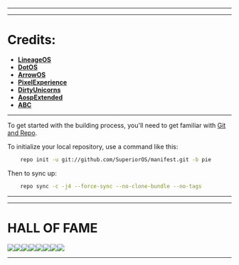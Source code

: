 -----------------------------------------------------------------------------

-----------------------------------------------------------------------------
Credits:
=======
 * [**LineageOS**](https://github.com/LineageOS)
 * [**DotOS**](https://github.com/DotOS)
 * [**ArrowOS**](https://github.com/ArrowOS)
 * [**PixelExperience**](https://github.com/PixelExperience)
 * [**DirtyUnicorns**](https://github.com/dirtyunicorns)
 * [**AospExtended**](https://github.com/AospExtended)
 * [**ABC**](https://github.com/ezio84?tab=repositories)

-----------------------------------------------------------------------------

To get started with the building process, you'll need to get familiar with [Git and Repo](http://source.android.com/source/using-repo.html).

To initialize your local repository, use a command like this:

```bash
    repo init -u git://github.com/SuperiorOS/manifest.git -b pie
```

Then to sync up:

```bash
    repo sync -c -j4 --force-sync --no-clone-bundle --no-tags
```
-----------------------------------------------------------------------------


----------------------------------------------------------------------------

HALL OF FAME
============

[![](https://sourcerer.io/fame/Sweeto143/SuperiorOS/manifest/images/0)](https://sourcerer.io/fame/Sweeto143/SuperiorOS/manifest/links/0)[![](https://sourcerer.io/fame/Sweeto143/SuperiorOS/manifest/images/1)](https://sourcerer.io/fame/Sweeto143/SuperiorOS/manifest/links/1)[![](https://sourcerer.io/fame/Sweeto143/SuperiorOS/manifest/images/2)](https://sourcerer.io/fame/Sweeto143/SuperiorOS/manifest/links/2)[![](https://sourcerer.io/fame/Sweeto143/SuperiorOS/manifest/images/3)](https://sourcerer.io/fame/Sweeto143/SuperiorOS/manifest/links/3)[![](https://sourcerer.io/fame/Sweeto143/SuperiorOS/manifest/images/4)](https://sourcerer.io/fame/Sweeto143/SuperiorOS/manifest/links/4)[![](https://sourcerer.io/fame/Sweeto143/SuperiorOS/manifest/images/5)](https://sourcerer.io/fame/Sweeto143/SuperiorOS/manifest/links/5)[![](https://sourcerer.io/fame/Sweeto143/SuperiorOS/manifest/images/6)](https://sourcerer.io/fame/Sweeto143/SuperiorOS/manifest/links/6)[![](https://sourcerer.io/fame/Sweeto143/SuperiorOS/manifest/images/7)](https://sourcerer.io/fame/Sweeto143/SuperiorOS/manifest/links/7)

---------------------------------------------------------------------------------
